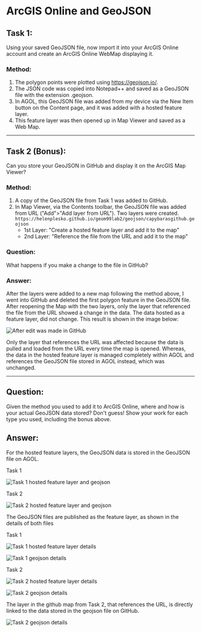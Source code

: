# ArcGIS Online and GeoJSON

## Task 1:

Using your saved GeoJSON file, now import it into your ArcGIS Online account and create an ArcGIS Online WebMap displaying it. 

### Method:

1. The polygon points were plotted using https://geojson.io/. 
2. The JSON code was copied into Notepad++ and saved as a GeoJSON file with the extension .geojson. 
3. In AGOL, this GeoJSON file was added from my device via the New Item button on the Content page, and it was added with a hosted feature layer. 
4. This feature layer was then opened up in Map Viewer and saved as a Web Map. 

---

## Task 2 (Bonus):

Can you store your GeoJSON in GitHub and display it on the ArcGIS Map Viewer? 

### Method:

1. A copy of the GeoJSON file from Task 1 was added to GitHub.
2. In Map Viewer, via the Contents toolbar, the GeoJSON file was added from URL ("Add">"Add layer from URL"). Two layers were created.
```https://helenplesko.github.io/geom99lab2/geojson/capybarasgithub.geojson```
    - 1st Layer: "Create a hosted feature layer and add it to the map"
    - 2nd Layer: "Reference the file from the URL and add it to the map"

### Question: 

What happens if you make a change to the file in GitHub?

### Answer:

After the layers were added to a new map following the method above, I went into GitHub and deleted the first polygon feature in the GeoJSON file. After reopening the Map with the two layers, only the layer that referenced the file from the URL showed a change in the data. The data hosted as a feature layer, did not change. This result is shown in the image below:

![After edit was made in GitHub](/geojson/geojsonimages/aftergithubedit.png)

Only the layer that references the URL was affected because the data is pulled and loaded from the URL every time the map is opened. Whereas, the data in the hosted feature layer is managed completely within AGOL and references the GeoJSON file stored in AGOL instead, which was unchanged.

---

## Question:

Given the method you used to add it to ArcGIS Online, where and how is your actual GeoJSON data stored? Don't guess! Show your work for each type you used, including the bonus above.

## Answer:

For the hosted feature layers, the GeoJSON data is stored in the GeoJSON file on AGOL. 

Task 1

![Task 1 hosted feature layer and geojson](/geojson/geojsonimages/hostedfeaturelayerfilesone.png)

Task 2

![Task 2 hosted feature layer and geojson](/geojson/geojsonimages/hostedfeaturelayerfilestwo.png)

The GeoJSON files are published as the feature layer, as shown in the details of both files

Task 1

![Task 1 hosted feature layer details](/geojson/geojsonimages/hostedfeaturelayerdetailsone.png)

![Task 1 geojson details](/geojson/geojsonimages/geojsondetailsone.png)

Task 2

![Task 2 hosted feature layer details](/geojson/geojsonimages/hostedfeaturelayerdetailstwo.png)

![Task 2 geojson details](/geojson/geojsonimages/geojsondetailstwo.png)

The layer in the github map from Task 2, that references the URL, is directly linked to the data stored in the geojson file on GitHub.

![Task 2 geojson details](/geojson/geojsonimages/geojsondetailstwo.png)